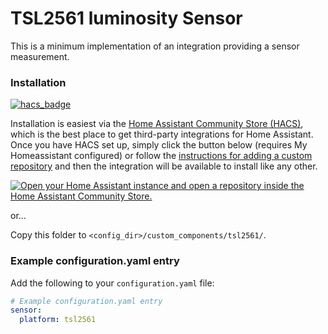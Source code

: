 # TSL2561 luminosity Sensor

This is a minimum implementation of an integration providing a sensor measurement.

### Installation

[![hacs_badge](https://img.shields.io/badge/HACS-Custom-orange.svg?style=for-the-badge)](https://github.com/hacs/integration)

Installation is easiest via the [Home Assistant Community Store
(HACS)](https://hacs.xyz/), which is the best place to get third-party
integrations for Home Assistant. Once you have HACS set up, simply click the button below (requires My Homeassistant configured) or
follow the [instructions for adding a custom
repository](https://hacs.xyz/docs/faq/custom_repositories) and then
the integration will be available to install like any other.

[![Open your Home Assistant instance and open a repository inside the Home Assistant Community Store.](https://my.home-assistant.io/badges/hacs_repository.svg)](https://my.home-assistant.io/redirect/hacs_repository/?owner=make-all&repository=ds18b20_temperature&category=integration)

or...

Copy this folder to `<config_dir>/custom_components/tsl2561/`.

### Example configuration.yaml entry

Add the following to your `configuration.yaml` file:

```yaml
# Example configuration.yaml entry
sensor:
  platform: tsl2561
```